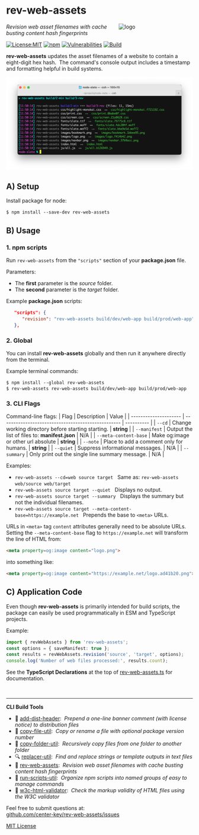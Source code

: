 # rev-web-assets
<img src=https://centerkey.com/graphics/center-key-logo.svg align=right width=200 alt=logo>

_Revision web asset filenames with cache busting content hash fingerprints_

[![License:MIT](https://img.shields.io/badge/License-MIT-blue.svg)](https://github.com/center-key/rev-web-assets/blob/main/LICENSE.txt)
[![npm](https://img.shields.io/npm/v/rev-web-assets.svg)](https://www.npmjs.com/package/rev-web-assets)
[![Vulnerabilities](https://snyk.io/test/github/center-key/rev-web-assets/badge.svg)](https://snyk.io/test/github/center-key/rev-web-assets)
[![Build](https://github.com/center-key/rev-web-assets/workflows/build/badge.svg)](https://github.com/center-key/rev-web-assets/actions/workflows/run-spec-on-push.yaml)

**rev-web-assets** updates the asset filenames of a website to contain a eight-digit hex hash.&nbsp;
The command's console output includes a timestamp and formatting helpful in build systems.

<img src=https://raw.githubusercontent.com/center-key/rev-web-assets/main/screenshot.png
width=800 alt=screenshot>

## A) Setup
Install package for node:
```shell
$ npm install --save-dev rev-web-assets
```

## B) Usage
### 1. npm scripts
Run `rev-web-assets` from the `"scripts"` section of your **package.json** file.

Parameters:
* The **first** parameter is the *source* folder.
* The **second** parameter is the *target* folder.

Example **package.json** scripts:
```json
   "scripts": {
      "revision": "rev-web-assets build/dev/web-app build/prod/web-app"
   },
```

### 2. Global
You can install **rev-web-assets** globally and then run it anywhere directly from the terminal.

Example terminal commands:
```shell
$ npm install --global rev-web-assets
$ rev-web-assets rev-web-assets build/dev/web-app build/prod/web-app
```

### 3. CLI Flags
Command-line flags:
| Flag                  | Description                                        | Value      |
| --------------------- | -------------------------------------------------- | ---------- |
| `--cd`                | Change working directory before starting starting. | **string** |
| `--manifest`          | Output the list of files to: **manifest.json**     | N/A        |
| `--meta-content-base` | Make og:image or other url absolute                | **string** |
| `--note`              | Place to add a comment only for humans.            | **string** |
| `--quiet`             | Suppress informational messages.                   | N/A        |
| `--summary`           | Only print out the single line summary message.    | N/A        |

Examples:
   - `rev-web-assets --cd=web source target`  &nbsp; Same as: `rev-web-assets web/source web/target`
   - `rev-web-assets source target --quiet`   &nbsp; Displays no output.
   - `rev-web-assets source target --summary` &nbsp; Displays the summary but not the individual filenames.
   - `rev-web-assets source target --meta-content-base=https://example.net` &nbsp; Prepends the base to `<meta>` URLs.

URLs in `<meta>` tag `content` attributes generally need to be absolute URLs.&nbsp;
Setting the `--meta-content-base` flag to `https://example.net` will transform the line of HTML from:
```html
<meta property=og:image content="logo.png">
```
into something like:
```html
<meta property=og:image content="https://example.net/logo.ad41b20.png">
```

## C) Application Code
Even though **rev-web-assets** is primarily intended for build scripts, the package can easily be used programmatically in ESM and TypeScript projects.

Example:
``` typescript
import { revWebAssets } from 'rev-web-assets';
const options = { saveManifest: true };
const results = revWebAssets.revision('source', 'target', options);
console.log('Number of web files processed:', results.count);
```

See the **TypeScript Declarations** at the top of [rev-web-assets.ts](rev-web-assets.ts) for documentation.

<br>

---
**CLI Build Tools**
   - 🎋 [add-dist-header](https://github.com/center-key/add-dist-header):&nbsp; _Prepend a one-line banner comment (with license notice) to distribution files_
   - 📄 [copy-file-util](https://github.com/center-key/copy-file-util):&nbsp; _Copy or rename a file with optional package version number_
   - 📂 [copy-folder-util](https://github.com/center-key/copy-folder-util):&nbsp; _Recursively copy files from one folder to another folder_
   - 🔍 [replacer-util](https://github.com/center-key/replacer-util):&nbsp; _Find and replace strings or template outputs in text files_
   - 🔢 [rev-web-assets](https://github.com/center-key/rev-web-assets):&nbsp; _Revision web asset filenames with cache busting content hash fingerprints_
   - 🚆 [run-scripts-util](https://github.com/center-key/run-scripts-util):&nbsp; _Organize npm scripts into named groups of easy to manage commands_
   - 🚦 [w3c-html-validator](https://github.com/center-key/w3c-html-validator):&nbsp; _Check the markup validity of HTML files using the W3C validator_

Feel free to submit questions at:<br>
[github.com/center-key/rev-web-assets/issues](https://github.com/center-key/rev-web-assets/issues)

[MIT License](LICENSE.txt)
